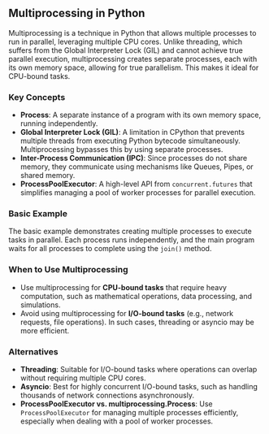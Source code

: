 ## Multiprocessing in Python

Multiprocessing is a technique in Python that allows multiple processes to run in parallel, leveraging multiple CPU cores. Unlike threading, which suffers from the Global Interpreter Lock (GIL) and cannot achieve true parallel execution, multiprocessing creates separate processes, each with its own memory space, allowing for true parallelism. This makes it ideal for CPU-bound tasks.

### Key Concepts

- **Process**: A separate instance of a program with its own memory space, running independently.
- **Global Interpreter Lock (GIL)**: A limitation in CPython that prevents multiple threads from executing Python bytecode simultaneously. Multiprocessing bypasses this by using separate processes.
- **Inter-Process Communication (IPC)**: Since processes do not share memory, they communicate using mechanisms like Queues, Pipes, or shared memory.
- **ProcessPoolExecutor**: A high-level API from `concurrent.futures` that simplifies managing a pool of worker processes for parallel execution.

### Basic Example

The basic example demonstrates creating multiple processes to execute tasks in parallel. Each process runs independently, and the main program waits for all processes to complete using the `join()` method.

### When to Use Multiprocessing

- Use multiprocessing for **CPU-bound tasks** that require heavy computation, such as mathematical operations, data processing, and simulations.
- Avoid using multiprocessing for **I/O-bound tasks** (e.g., network requests, file operations). In such cases, threading or asyncio may be more efficient.

### Alternatives

- **Threading**: Suitable for I/O-bound tasks where operations can overlap without requiring multiple CPU cores.
- **Asyncio**: Best for highly concurrent I/O-bound tasks, such as handling thousands of network connections asynchronously.
- **ProcessPoolExecutor vs. multiprocessing.Process**: Use `ProcessPoolExecutor` for managing multiple processes efficiently, especially when dealing with a pool of worker processes.
